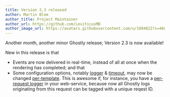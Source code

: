 ```yaml
---
title: Version 2.3 released
author: Martin Blom
author_title: Project Maintainer
author_url: https://github.com/LeviticusMB
author_image_url: https://avatars.githubusercontent.com/u/1094822?s=460&v=4
---
```


Another month, another minor Ghostly release; Version 2.3 is now available!

New in this release is that

* Events are now delivered in real-time, instead of all at once when the rendering has completed; and that
* Some configuration options, notably [logger] & [timeout], may now be changed [per-template]. This is awesome if, for
  instance, you have a [per-request logger] in your web-service, because now all Ghostly logs originating from this
  request can be tagged with a unique reqest ID.

[logger]:              /ghostly/docs/api/interfaces/ghostly_engine.TemplateConfig#logger
[timeout]:             /ghostly/docs/api/interfaces/ghostly_engine.TemplateConfig#timeout
[per-template]:        /ghostly/docs/api/classes/ghostly_engine.Engine#template
[per-request logger]:  https://divine-software.github.io/esxx-2/web-service/classes/webrequest.html#log
